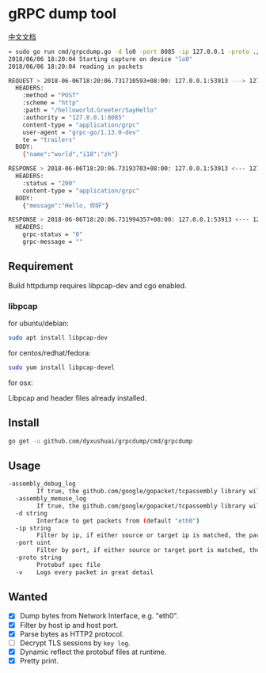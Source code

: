 # gRPC dump tool

[中文文档](README-zh.md)

```sh
» sudo go run cmd/grpcdump.go -d lo0 -port 8085 -ip 127.0.0.1 -proto ./grpc_example/helloworld/helloworld/helloworld.proto
2018/06/06 18:20:04 Starting capture on device "lo0"
2018/06/06 18:20:04 reading in packets

REQUEST > 2018-06-06T18:20:06.731710593+08:00: 127.0.0.1:53913 ---> 127.0.0.1:8085
  HEADERS:
    :method = "POST"
    :scheme = "http"
    :path = "/helloworld.Greeter/SayHello"
    :authority = "127.0.0.1:8085"
    content-type = "application/grpc"
    user-agent = "grpc-go/1.13.0-dev"
    te = "trailers"
  BODY:
    {"name":"world","i18":"zh"}

RESPONSE > 2018-06-06T18:20:06.73193703+08:00: 127.0.0.1:53913 <--- 127.0.0.1:8085
  HEADERS:
    :status = "200"
    content-type = "application/grpc"
  BODY:
    {"message":"Hello, 你好"}

RESPONSE > 2018-06-06T18:20:06.731994357+08:00: 127.0.0.1:53913 <--- 127.0.0.1:8085
  HEADERS:
    grpc-status = "0"
    grpc-message = ""
```

## Requirement

Build httpdump requires libpcap-dev and cgo enabled.

### libpcap

for ubuntu/debian:

```sh
sudo apt install libpcap-dev
```

for centos/redhat/fedora:

```sh
sudo yum install libpcap-devel
```

for osx:

Libpcap and header files already installed.

## Install

```sh
go get -u github.com/dyxushuai/grpcdump/cmd/grpcdump
```

## Usage

```sh
-assembly_debug_log
        If true, the github.com/google/gopacket/tcpassembly library will log verbose debugging information (at least one line per packet)
  -assembly_memuse_log
        If true, the github.com/google/gopacket/tcpassembly library will log information regarding its memory use every once in a while.
  -d string
        Interface to get packets from (default "eth0")
  -ip string
        Filter by ip, if either source or target ip is matched, the packet will be processed
  -port uint
        Filter by port, if either source or target port is matched, the packet will be processed.
  -proto string
        Protobuf spec file
  -v    Logs every packet in great detail
```

## Wanted

- [x] Dump bytes from Network Interface, e.g. "eth0".
- [x] Filter by host ip and host port.
- [x] Parse bytes as HTTP2 protocol.
- [ ] Decrypt TLS sessions by `key log`.
- [x] Dynamic reflect the protobuf files at runtime.
- [x] Pretty print.